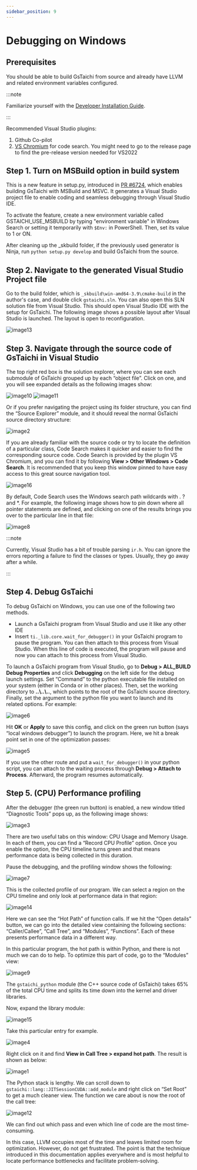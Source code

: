 ```yaml
---
sidebar_position: 9
---
```


# Debugging on Windows

## Prerequisites

You should be able to build GsTaichi from source and already have LLVM and related environment variables configured.

:::note

Familiarize yourself with the [Developer Installation Guide](https://docs.taichi-lang.org/docs/dev_install).

:::

Recommended Visual Studio plugins:

1. Github Co-pilot
2. [VS Chromium](https://chromium.github.io/vs-chromium/) for code search. You might need to go to the release page to find the pre-release version needed for VS2022

## Step 1. Turn on MSBuild option in build system

This is a new feature in setup.py, introduced in [PR #6724](https://github.com/taichi-dev/gstaichi/pull/6724), which enables building GsTaichi with MSBuild and MSVC. It generates a Visual Studio project file to enable coding and seamless debugging through Visual Studio IDE.

To activate the feature, create a new environment variable called GSTAICHI_USE_MSBUILD by typing "environment variable" in Windows Search or setting it temporarily with `$Env:` in PowerShell. Then, set its value to 1 or ON.

After cleaning up the _skbuild folder, if the previously used generator is Ninja, run `python setup.py develop` and build GsTaichi from the source.

## Step 2. Navigate to the generated Visual Studio Project file

Go to the build folder, which is `_skbuild\win-amd64-3.9\cmake-build` in the author's case, and double click `gstaichi.sln`. You can also open this SLN solution file from Visual Studio. This should open Visual Studio IDE with the setup for GsTaichi.
The following image shows a possible layout after Visual Studio is launched. The layout is open to reconfiguration.

![image13](https://user-images.githubusercontent.com/11663476/212577220-92a8a7cb-f6ff-4365-9808-0a7299be87cd.png)

## Step 3. Navigate through the source code of GsTaichi in Visual Studio

The top right red box is the solution explorer, where you can see each submodule of GsTaichi grouped up by each “object file”. Click on one, and you will see expanded details as the following images show:

![image10](https://user-images.githubusercontent.com/11663476/212577350-33912d21-0105-459b-8490-2aaee5c88ff6.png)
![image11](https://user-images.githubusercontent.com/11663476/212577355-fec6837a-00fc-4f7b-8cdc-b369bc4bc015.png)

Or if you prefer navigating the project using its folder structure, you can find the “Source Explorer” module, and it should reveal the normal GsTaichi source directory structure:

![image2](https://user-images.githubusercontent.com/11663476/212577382-4ff8e6de-e04b-4502-9dd9-7ebb75697693.png)

If you are already familiar with the source code or try to locate the definition of a particular class, Code Search makes it quicker and easier to find the corresponding source code. Code Search is provided by the plugin VS Chromium, and you can find it by following **View > Other Windows > Code Search**.  It is recommended that you keep this window pinned to have easy access to this great source navigation tool.

![image16](https://user-images.githubusercontent.com/11663476/212577411-61c8ffd9-6b63-4eb9-a38b-b1b4f2a640dc.png)

By default, Code Search uses the Windows search path wildcards with . ? and *. For example, the following image shows how to pin down where all pointer statements are defined, and clicking on one of the results brings you over to the particular line in that file:

![image8](https://user-images.githubusercontent.com/11663476/212577439-6cd6e888-fbd9-48c8-9a81-81cca3d9359f.png)

:::note

Currently, Visual Studio has a bit of trouble parsing `ir.h`. You can ignore the errors reporting a failure to find the classes or types. Usually, they go away after a while.

:::

## Step 4. Debug GsTaichi

To debug GsTaichi on Windows, you can use one of the following two methods.

- Launch a GsTaichi program from Visual Studio and use it like any other IDE
- Insert `ti._lib.core.wait_for_debugger()` in your GsTaichi program to pause the program. You can then attach to this process from Visual Studio. When this line of code is executed, the program will pause and now you can attach to this process from Visual Studio.

To launch a GsTaichi program from Visual Studio, go to **Debug > ALL_BUILD Debug Properties** and click **Debugging** on the left side for the debug launch settings. Set “Command” to the python executable file installed on your system (either in Conda or in other places). Then, set the working directory to **..&#92;..&#92;..**, which points to the root of the GsTaichi source directory. Finally, set the argument to the python file you want to launch and its related options. For example:

![image6](https://user-images.githubusercontent.com/11663476/212577472-49959479-e0f5-4f7c-87c0-8b16fb53c07b.png)

Hit **OK** or **Apply** to save this config, and click on the green run button (says “local windows debugger”) to launch the program. Here, we hit a break point set in one of the optimization passes:

![image5](https://user-images.githubusercontent.com/11663476/212577487-139cea4c-01ee-4589-89ff-f3daa2bdb982.png)

If you use the other route and put a `wait_for_debugger()` in your python script, you can attach to the waiting process through **Debug > Attach to Process**. Afterward, the program resumes automatically.

## Step 5. (CPU) Performance profiling

After the debugger (the green run button) is enabled, a new window titled “Diagnostic Tools” pops up, as the following image shows:

![image3](https://user-images.githubusercontent.com/11663476/212577500-bb87e5db-e3e8-4ec6-9e61-7580714655b9.png)

There are two useful tabs on this window: CPU Usage and Memory Usage. In each of them, you can find a “Record CPU Profile” option. Once you enable the option, the CPU timeline turns green and that means performance data is being collected in this duration.

Pause the debugging, and the profiling window shows the following:

![image7](https://user-images.githubusercontent.com/11663476/212577591-d593a3b4-a13b-47f7-ac25-a376f69fcb95.png)

This is the collected profile of our program. We can select a region on the CPU timeline and only look at performance data in that region:

![image14](https://user-images.githubusercontent.com/11663476/212577515-ebe3a000-8294-41c9-9355-73f6fe20837a.png)

Here we can see the “Hot Path” of function calls. If we hit the “Open details” button, we can go into the detailed view containing the following sections: “Caller/Callee”, “Call Tree”, and “Modules”, “Functions”. Each of these presents performance data in a different way.

In this particular program, the hot path is within Python, and there is not much we can do to help. To optimize this part of code, go to the “Modules” view:

![image9](https://user-images.githubusercontent.com/11663476/212577614-9cb2dd9d-18c5-4900-a347-869f10f583e4.png)

The `gstaichi_python` module (the C++ source code of GsTaichi) takes 65% of the total CPU time and splits its time down into the kernel and driver libraries.

 Now, expand the library module:

![image15](https://user-images.githubusercontent.com/11663476/212577640-87a0503c-72d8-4c4c-9306-1e4ee97e3796.png)

Take this particular entry for example.

![image4](https://user-images.githubusercontent.com/11663476/212577647-116bf750-54df-491b-8719-01e88ef526cd.png)

Right click on it and find **View in Call Tree > expand hot path**. The result is shown as below:

![image1](https://user-images.githubusercontent.com/11663476/212577664-48f91acb-988a-463c-abe4-3f808d3159ad.png)

The Python stack is lengthy. We can scroll down to `gstaichi::lang::JITSessionCUDA::add_module` and right click on “Set Root” to get a much cleaner view. The function we care about is now the root of the call tree:

![image12](https://user-images.githubusercontent.com/11663476/212577676-772d210b-11e8-4959-b573-28a73bbb47d9.png)

We can find out which pass and even which line of code are the most time-consuming.

In this case, LLVM occupies most of the time and leaves limited room for optimization. However, do not get frustrated. The point is that the technique introduced in this documentation applies everywhere and is most helpful to locate performance bottlenecks and facilitate problem-solving.
